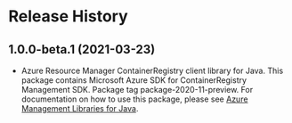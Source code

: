 # Release History

## 1.0.0-beta.1 (2021-03-23)

- Azure Resource Manager ContainerRegistry client library for Java. This package contains Microsoft Azure SDK for ContainerRegistry Management SDK.  Package tag package-2020-11-preview. For documentation on how to use this package, please see [Azure Management Libraries for Java](https://aka.ms/azsdk/java/mgmt).

